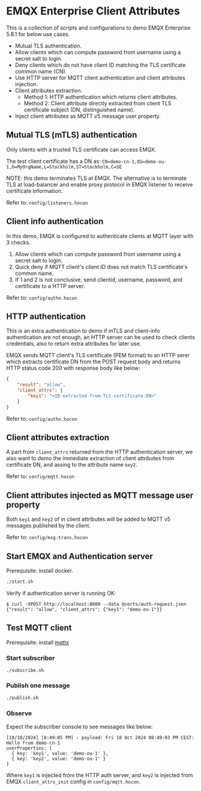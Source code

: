 # EMQX Enterprise Client Attributes

This is a collection of scripts and configurations to demo EMQX Enterprise 5.8.1 for below use cases.

- Mutual TLS authentication.
- Allow clients which can compute password from username using a secret salt to login.
- Deny clients which do not have client ID matching the TLS certificate common name (CN).
- Use HTTP server for MQTT client authentication and client attributes injection.
- Client attributes extraction.
  - Method 1: HTTP authentication which returns client attributes.
  - Method 2: Client attribute directly extracted from client TLS certificate subject (DN, distinguished name).
- Inject client attributes as MQTT v5 message user property.

## Mutual TLS (mTLS) authentication

Only clients with a trusted TLS certificate can access EMQX.

The test client certificate has a DN as: `CN=demo-cn-1,OU=demo-ou-1,O=MyOrgName,L=Stockholm,ST=Stockholm,C=SE`

NOTE: this demo terminates TLS at EMQX. The alternative is to terminate TLS at load-balancer and enable proxy protocol in EMQX listener to receive certificate information.

Refer to: `config/listeners.hocon`

## Client info authentication

In this demo, EMQX is configured to authenticate clients at MQTT layer with 3 checks.

1. Allow clients which can compute password from username using a secret salt to login.
2. Quick deny if MQTT client's client ID does not match TLS certificate's common name.
3. If 1 and 2 is not conclusive, send clientid, username, password, and certificate to a HTTP server.

Refer to: `config/authn.hocon`

## HTTP authentication

This is an extra authentication to demo if mTLS and client-info authentication are not enough,
an HTTP server can be used to check clients credentials, also to return extra attributes for later use.

EMQX sends MQTT client's TLS certificate (PEM format) to an HTTP serer which extracts certificate DN
from the POST request body and returns HTTP status code 200 with response body like below:

```json
{
    "result": "allow",
    "client_attrs": {
        "key1": "<ID-extracted-from-TLS-certificate-DN>"
    }
}
```

Refer to: `config/authn.hocon`

## Client attributes extraction

A part from `client_attrs` returned from the HTTP authentication server,
we also want to demo the immediate extraction of client attributes from certificate DN,
and assing to the attribute name `key2`.

Refer to: `config/mqtt.hocon`

## Client attributes injected as MQTT message user property

Both `key1` and `key2` of in client attributes will be added to MQTT v5 messages published by the client.

Refer to: `config/msg-trans.hocon`

## Start EMQX and Authentication server

Prerequisite: install docker.

```bash
./start.sh
```

Verify if authentication server is running OK:

```
$ curl -XPOST http://localhost:8000 --data @certs/auth-request.json
{"result": "allow", "client_attrs": {"key1": "demo-ou-1"}}
```

## Test MQTT client

Prerequisite: install [mqttx](https://mqttx.app/downloads)

### Start subscriber

```
./subscribe.sh
```

### Publish one message

```bash
./publish.sh
```

### Observe

Expect the subscriber console to see messages like below:

```
[10/18/2024] [8:49:05 PM] › payload: Fri 18 Oct 2024 08:49:03 PM CEST: Hello from demo-cn-1
userProperties: [
  { key: 'key1', value: 'demo-ou-1' },
  { key: 'key2', value: 'demo-ou-1' }
]
```

Where `key1` is injected from the HTTP auth server, and `key2` is injected from EMQX `client_attrs_init` config in `config/mqtt.hocon`.
